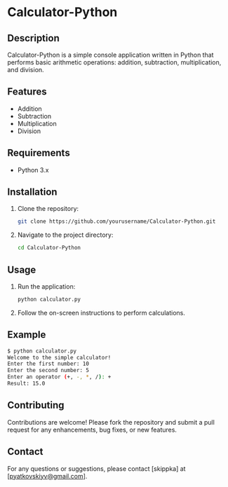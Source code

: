 
# Calculator-Python

## Description
Calculator-Python is a simple console application written in Python that performs basic arithmetic operations: addition, subtraction, multiplication, and division.

## Features
- Addition
- Subtraction
- Multiplication
- Division

## Requirements
- Python 3.x

## Installation
1. Clone the repository:
   ```bash
   git clone https://github.com/yourusername/Calculator-Python.git
   ```
2. Navigate to the project directory:
   ```bash
   cd Calculator-Python
   ```

## Usage
1. Run the application:
   ```bash
   python calculator.py
   ```
2. Follow the on-screen instructions to perform calculations.

## Example
```bash
$ python calculator.py
Welcome to the simple calculator!
Enter the first number: 10
Enter the second number: 5
Enter an operator (+, -, *, /): +
Result: 15.0
```


## Contributing
Contributions are welcome! Please fork the repository and submit a pull request for any enhancements, bug fixes, or new features.

## Contact
For any questions or suggestions, please contact [skippka] at [pyatkovskiyv@gmail.com].

```
